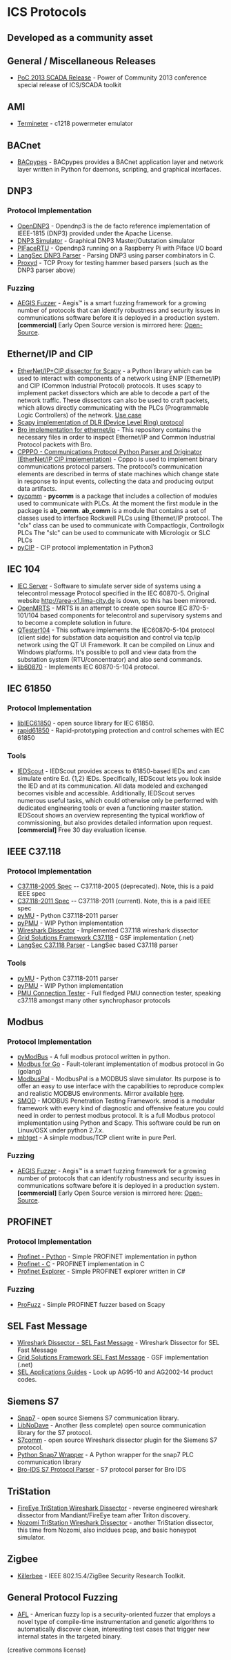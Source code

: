# ICS Protocols
## Developed as a community asset

## General / Miscellaneous Releases
* [PoC 2013 SCADA Release](https://github.com/atimorin/PoC2013) - Power of Community 2013 conference special release of ICS/SCADA toolkit

## AMI
* [Termineter](https://github.com/GrayHatLabs/john_commor_c1218) - c1218 powermeter emulator

## BACnet
* [BACpypes](https://github.com/JoelBender/bacpypes) - BACpypes provides a BACnet application layer and network layer written in Python for daemons, scripting, and graphical interfaces.

## DNP3
### Protocol Implementation
* [OpenDNP3](https://github.com/automatak/dnp3) - Opendnp3 is the de facto reference implementation of IEEE-1815 (DNP3) provided under the Apache License.
* [DNP3 Simulator](https://github.com/automatak/dnp3-simulator) - Graphical DNP3 Master/Outstation simulator
* [PIFaceRTU](https://github.com/automatak/pifacertu) - Opendnp3 running on a Raspberry Pi with Piface I/O board
* [LangSec DNP3 Parser](https://github.com/Dartmouth-Trustlab/dnp3) - Parsing DNP3 using parser combinators in C.
* [Proxyd](https://github.com/Dartmouth-Trustlab/proxy) - TCP Proxy for testing hammer based parsers (such as the DNP3 parser above)

### Fuzzing
* [AEGIS Fuzzer](https://www.automatak.com/aegis/) - Aegis™ is a smart fuzzing framework for a growing number of protocols that can identify robustness and security issues in communications software before it is deployed in a production system. **[commercial]** Early Open Source version is mirrored here: [Open-Source](aegis-opensource).

## Ethernet/IP and CIP
* [EtherNet/IP+CIP dissector for Scapy](https://github.com/scy-phy/scapy-cip-enip) - a Python library which can be used to interact with components of a network using ENIP (Ethernet/IP) and CIP (Common Industrial Protocol) protocols. It uses scapy to implement packet dissectors which are able to decode a part of the network traffic. These dissectors can also be used to craft packets, which allows directly communicating with the PLCs (Programmable Logic Controllers) of the network. [Use case](https://labs.mwrinfosecurity.com/blog/offensive-ics-exploitation-a-technical-description/)
* [Scapy implementation of DLR (Device Level Ring) protocol](https://github.com/scy-phy/scapy-dlr)
* [Bro implementation for ethernet/ip](https://github.com/scy-phy/bro-cip-enip) - This repository contains the necessary files in order to inspect Ethernet/IP and Common Industrial Protocol packets with Bro.
* [CPPPO - Communications Protocol Python Parser and Originator (EtherNet/IP CIP implementation)](https://github.com/pjkundert/cpppo) - Cpppo is used to implement binary communications protocol parsers. The protocol’s communication elements are described in terms of state machines which change state in response to input events, collecting the data and producing output data artifacts.
* [pycomm](https://github.com/ruscito/pycomm) - **pycomm** is a package that includes a collection of modules used to communicate with PLCs. At the moment the first module in the package is **ab_comm**. **ab_comm** is a module that contains a set of classes used to interface Rockwell PLCs using Ethernet/IP protocol. The "clx" class can be used to communicate with Compactlogix, Controllogix PLCs The "slc" can be used to communicate with Micrologix or SLC PLCs
* [pyCIP](https://github.com/cpchrispye/PyCIP) - CIP protocol implementation in Python3

## IEC 104
* [IEC Server](../tools/mirrored/iec-server/) - Software to simulate server side of systems using a telecontrol message Protocol specified in the IEC 60870-5. Original website http://area-x1.lima-city.de is down, so this has been mirrored.
* [OpenMRTS](https://sourceforge.net/projects/mrts/) - MRTS is an attempt to create open source IEC 870-5-101/104 based components for telecontrol and supervisory systems and to become a complete solution in future.
* [QTester104](https://sourceforge.net/projects/qtester104/) - This software implements the IEC60870-5-104 protocol (client side) for substation data acquisition and control via tcp/ip network using the QT UI Framework. It can be compiled on Linux and Windows platforms. It's possible to poll and view data from the substation system (RTU/concentrator) and also send commands.
* [lib60870](https://github.com/mz-automation/lib60870) - Implements IEC 60870-5-104 protocol.

## IEC 61850
### Protocol Implementation
* [libIEC61850](http://libiec61850.com/libiec61850/) - open source library for IEC 61850.
* [rapid61850](https://github.com/stevenblair/rapid61850) - Rapid-prototyping protection and control schemes with IEC 61850

### Tools
* [IEDScout](https://www.omicronenergy.com/en/products/all/secondary-testing-calibration/iedscout/noc/1/) - IEDScout provides access to 61850-based IEDs and can simulate entire Ed. {1,2} IEDs. Specifically, IEDScout lets you look inside the IED and at its communication. All data modeled and exchanged becomes visible and accessible. Additionally, IEDScout serves numerous useful tasks, which could otherwise only be performed with dedicated engineering tools or even a functioning master station. IEDScout shows an overview representing the typical workflow of commissioning, but also provides detailed information upon request. **[commercial]** Free 30 day evaluation license.

## IEEE C37.118
### Protocol Implementation
* [C37.118-2005 Spec](https://ieeexplore.ieee.org/document/1611105/) -- C37.118-2005 (deprecated). Note, this is a paid IEEE spec
* [C37.118-2011 Spec](https://ieeexplore.ieee.org/document/6111219/) -- C37.118-2011 (current). Note, this is a paid IEEE spec
* [pyMU](https://github.com/iti/pymu) - Python C37.118-2011 parser
* [pyPMU](https://github.com/iicsys/pypmu) - WIP Python implementation
* [Wireshark Dissector](https://github.com/boundary/wireshark/blob/master/epan/dissectors/packet-synphasor.c) - Implemented C37.118 wireshark dissector
* [Grid Solutions Framework C37.118](https://github.com/GridProtectionAlliance/gsf/tree/master/Source/Libraries/GSF.PhasorProtocols/IEEEC37_118) - GSF implementation (.net)
* [LangSec C37.118 Parser](https://github.com/Dartmouth-Trustlab/C37.118PMU) - LangSec based C37.118 parser

### Tools
* [pyMU](https://github.com/iti/pymu) - Python C37.118-2011 parser
* [pyPMU](https://github.com/iicsys/pypmu) - WIP Python implementation
* [PMU Connection Tester](https://github.com/GridProtectionAlliance/PMUConnectionTester) - Full fledged PMU connection tester, speaking c37.118 amongst many other synchrophasor protocols

## Modbus
### Protocol Implementation
* [pyModBus](https://github.com/bashwork/pymodbus) - A full modbus protocol written in python.
* [Modbus for Go](https://github.com/goburrow/modbus) - Fault-tolerant implementation of modbus protocol in Go (golang)
* [ModbusPal](http://modbuspal.sourceforge.net) - ModbusPal is a MODBUS slave simulator. Its purpose is to offer an easy to use interface with the capabilities to reproduce complex and realistic MODBUS environments. Mirror available [here](../tools/mirrored/modbuspal/).
* [SMOD](https://github.com/enddo/smod) - MODBUS Penetration Testing Framework. smod is a modular framework with every kind of diagnostic and offensive feature you could need in order to pentest modbus protocol. It is a full Modbus protocol implementation using Python and Scapy. This software could be run on Linux/OSX under python 2.7.x.
* [mbtget](https://github.com/sourceperl/mbtget) - A simple modbus/TCP client write in pure Perl.

### Fuzzing
* [AEGIS Fuzzer](https://www.automatak.com/aegis/) - Aegis™ is a smart fuzzing framework for a growing number of protocols that can identify robustness and security issues in communications software before it is deployed in a production system. **[commercial]** Early Open Source version is mirrored here: [Open-Source](aegis-opensource).

## PROFINET
### Protocol Implementation
* [Profinet - Python](https://github.com/devkid/profinet) - Simple PROFINET implementation in python
* [Profinet - C](https://github.com/kprovost/libs7comm) - PROFINET implementation in C
* [Profinet Explorer](https://sourceforge.net/projects/profinetexplorer/) - Simple PROFINET explorer written in C#

### Fuzzing
* [ProFuzz](https://github.com/HSASec/ProFuzz) - Simple PROFINET fuzzer based on Scapy

## SEL Fast Message
* [Wireshark Dissector - SEL Fast Message](https://github.com/boundary/wireshark/blob/master/epan/dissectors/packet-selfm.c) - Wireshark Dissector for SEL Fast Message
* [Grid Solutions Framework SEL Fast Message](https://github.com/GridProtectionAlliance/gsf/tree/master/Source/Libraries/GSF.PhasorProtocols/SelFastMessage) - GSF implementation (.net)
* [SEL Applications Guides](https://www.selinc.com) - Look up AG95-10 and AG2002-14 product codes.

## Siemens S7
* [Snap7](http://snap7.sourceforge.net/) - open source Siemens S7 communication library.
* [LibNoDave](http://libnodave.sourceforge.net/) - Another (less complete) open source communication library for the S7 protocol.
* [S7comm](http://sourceforge.net/projects/s7commwireshark/) - open source Wireshark dissector plugin for the Siemens S7 protocol.
* [Python Snap7 Wrapper](https://github.com/gijzelaerr/python-snap7) - A Python wrapper for the snap7 PLC communication library
* [Bro-IDS S7 Protocol Parser](https://github.com/dw2102/S7Comm-Analyzer) - S7 protocol parser for Bro IDS

## TriStation
* [FireEye TriStation Wireshark Dissector](https://github.com/stvemillertime/TriStation) - reverse engineered wireshark dissector from Mandiant/FireEye team after Triton discovery.
* [Nozomi TriStation Wireshark Dissector](https://github.com/NozomiNetworks/tricotools) - another TriStation dissector, this time from Nozomi, also incldues pcap, and basic honeypot simulator.

## Zigbee
* [Killerbee](https://github.com/riverloopsec/killerbee) - IEEE 802.15.4/ZigBee Security Research Toolkit.

## General Protocol Fuzzing
* [AFL](http://lcamtuf.coredump.cx/afl/) - American fuzzy lop is a security-oriented fuzzer that employs a novel type of compile-time instrumentation and genetic algorithms to automatically discover clean, interesting test cases that trigger new internal states in the targeted binary.

(creative commons license)
